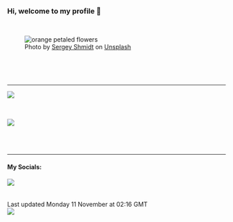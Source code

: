 <h3>Hi, welcome to my profile 👋</h3>

<br />
<figure>
  <img
    src="https://images.unsplash.com/photo-1490750967868-88aa4486c946?crop=entropy&cs=tinysrgb&fit=max&fm=jpg&ixid=M3wyNzQ3MDB8MHwxfHJhbmRvbXx8fHx8fHx8fDE3MzEyODc1Nzh8&ixlib=rb-4.0.3&q=80&w=1080&auto=format"
    alt="orange petaled flowers" 
  />
  <figcaption>Photo by <a
    href="https://unsplash.com/@monstercritic?utm_source=Profile%20readme&utm_medium=referral">Sergey Shmidt</a> on <a
    href="https://unsplash.com/?utm_source=Profile%20readme&utm_medium=referral">Unsplash</a></figcaption>
</figure>




  <br /><br /><br />

<hr />
<img
  src="https://github-readme-stats.vercel.app/api?username=shanelucy&show_icons=true&theme=calm"
/>
<br /><br /><br />

<img 
  src="https://github-readme-stats.vercel.app/api/top-langs/?username=shanelucy&theme=calm"
/>
<br /><br /><br /><br />
<hr />
<h4>My Socials:</h4>
<a href="https://uk.linkedin.com/in/shane-lucy-4735b616a">
  <img
    src="https://img.shields.io/badge/linkedin%20-%230077B5.svg?&style=for-the-badge&logo=linkedin&logoColor=white"
  />
</a>
<br /><br /><br />
Last updated Monday 11 November at 02:16 GMT
<br />
<img
  src="https://github.com/ShaneLucy/ShaneLucy/workflows/README%20build/badge.svg"
/>
